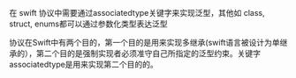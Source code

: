 在 swift 协议中需要通过associatedtype关键字来实现泛型，其他如 class, struct, enums都可以通过参数化类型表达泛型

协议在Swift中有两个目的，第一个目的是用来实现多继承(swift语言被设计为单继承的），第二个目的是强制实现者必须准守自己所指定的泛型约束。关键字associatedtype是用来实现第二个目的的。


